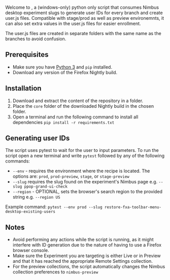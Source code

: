 Welcome to <name>, a (windows-only) python only script that consumes Nimbus desktop experiment slugs to generate user IDs for every branch and create user.js files. Compatible with stage/prod as well as preview environemnts, it can also set extra values in the user.js files for easier enrollment.

The user.js files are created in separate folders with the same name as the branches to avoid confusion.

## Prerequisites
- Make sure you have [Python 3](https://www.python.org/downloads/windows/) and ```pip``` installed.
- Download any version of the Firefox Nightly build.

## Installation
1. Download and extract the content of the repository in a folder.
2. Place the ```core``` folder of the downloaded Nightly build in the chosen folder.
3. Open a terminal and run the following command to install all dependencies ```pip install -r requirements.txt```

## Generating user IDs
The script uses pytest to wait for the user to input parameters. To run the script open a new terminal and write ```pytest``` followed by any of the following commands:
- ```--env``` - requires the environment where the recipe is located. The options are: ```prod```, ```prod-preview```, ```stage```, or ```stage-preview```
- ```--slug``` requires the slug found on the experiment's Nimbus page e.g. ```--slug ppop-grand-ui-check```
- ```--region``` - OPTIONAL, sets the browser's search region to the provided string e.g. ```--region US```

Example command: ```pytest --env prod --slug restore-fxa-toolbar-menu-desktop-existing-users```

## Notes
- Avoid performing any actions while the script is running, as it might interfere with ID generation due to the nature of having to use a Firefox browser console.
- Make sure the Experiment you are targeting is either Live or in Preview and that it has reached the appropriate Remote Settings collection.
- For the preview collections, the script automatically changes the Nimbus collection preferences to ```nimbus-preview```

